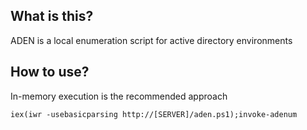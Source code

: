## What is this?
ADEN is a local enumeration script for active directory environments

## How to use?
In-memory execution is the recommended approach

```
iex(iwr -usebasicparsing http://[SERVER]/aden.ps1);invoke-adenum
```
